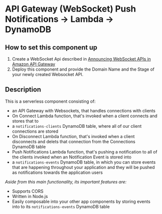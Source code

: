 
# API Gateway (WebSocket) Push Notifications -> Lambda -> DynamoDB

## How to set this component up

1. Create a WebSocket Api described in [Announcing WebSocket APIs in Amazon API Gateway](https://aws.amazon.com/blogs/compute/announcing-websocket-apis-in-amazon-api-gateway)
2. Deploy this component and provide the Domain Name and the Stage of your newly created Websocket API.

## Description

This is a serverless component consisting of:

- an API Gateway with Websockets, that handles connections with clients
- On Connect Lambda function, that's invoked when a client connects and stores that to
- a `notifications-clients` DynamoDB table, where all of our client connections are stored
- On Disconnect Lambda function, that's invoked when a client disconnects and delets that connection from the Connections DynamoDB table
- Push Notifications Lambda function, that's pushing a notification to all of the clients invoked when an Notification Event is stored into
- a `notifications-events` DynamoDB table, in which you can store events that are happening throughout your application and they will be pushed as notifications towards the application users

_Aside from this main functionality, its important features are:_

- Supports CORS
- Written in Node.js
- Easily composable into your other app components by storing events into to its `notifications-events` DynamoDB table

